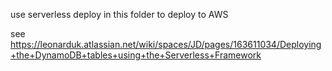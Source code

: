 use serverless deploy in this folder to deploy to AWS

see https://leonarduk.atlassian.net/wiki/spaces/JD/pages/163611034/Deploying+the+DynamoDB+tables+using+the+Serverless+Framework

